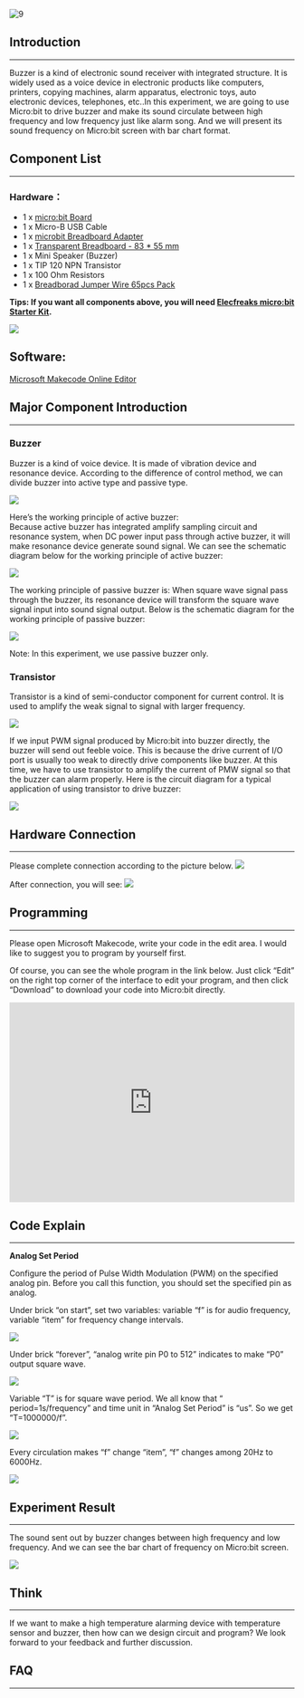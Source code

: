 ![9](https://i.imgur.com/nCSnCEt.jpg)  

## Introduction  
---

Buzzer is a kind of electronic sound receiver with integrated structure. It is widely used as a voice device in electronic products like computers, printers, copying machines, alarm apparatus, electronic toys, auto electronic devices, telephones, etc..In this experiment, we are going to use Micro:bit to drive buzzer and make its sound circulate between high frequency and low frequency just like alarm song. And we will present its sound frequency on Micro:bit screen with bar chart format. 


## Component List  
---  

### Hardware：

- 1 x [micro:bit Board](http://www.elecfreaks.com/estore/bbc-micro-bit-board-for-coding-programming.html)  
- 1 x Micro-B USB Cable  
- 1 x [microbit Breadboard Adapter](http://www.elecfreaks.com/estore/microbit-breadboard-adapter.html)  
- 1 x [Transparent Breadboard - 83 * 55 mm](http://www.elecfreaks.com/estore/transparent-breadboard-83-55-mm.html)  
- 1 x Mini Speaker (Buzzer)  
- 1 x TIP 120 NPN Transistor  
- 1 x 100 Ohm Resistors  
- 1 x [Breadborad Jumper Wire 65pcs Pack](http://www.elecfreaks.com/estore/breadborad-jumper-wire-65pcs-pack.html)  

**Tips: If you want all components above, you will need [Elecfreaks micro:bit Starter Kit](http://www.elecfreaks.com/estore/elecfreaks-micro-bit-starter-kit-795.html).**  

![](https://i.imgur.com/W4tseua.jpg)  


## Software:  

[Microsoft Makecode Online Editor](https://makecode.microbit.org/)  


## Major Component Introduction    
---  

### Buzzer  

Buzzer is a kind of voice device. It is made of vibration device and resonance device. According to the difference of control method, we can divide buzzer into active type and passive type.   

![](https://i.imgur.com/KfDVHIk.jpg)   

Here’s the working principle of active buzzer:   
Because active buzzer has integrated amplify sampling circuit and resonance system, when DC power input pass through active buzzer, it will make resonance device generate sound signal. We can see the schematic diagram below for the working principle of active buzzer:  

![](https://i.imgur.com/spNnKiB.jpg)     

The working principle of passive buzzer is: When square wave signal pass through the buzzer, its resonance device will transform the square wave signal input into sound signal output. Below is the schematic diagram for the working principle of passive buzzer:   

![](https://i.imgur.com/kNHyjjl.jpg)   
 
Note: In this experiment, we use passive buzzer only.   

### Transistor  

Transistor is a kind of semi-conductor component for current control. It is used to amplify the weak signal to signal with larger frequency.  

![](https://i.imgur.com/LEvAFS5.jpg)  

If we input PWM signal produced by Micro:bit into buzzer directly, the buzzer will send out feeble voice. This is because the drive current of I/O port is usually too weak to directly drive components like buzzer. At this time, we have to use transistor to amplify the current of PMW signal so that the buzzer can alarm properly. Here is the circuit diagram for a typical application of using transistor to drive buzzer:  

![](https://i.imgur.com/ZhQ3fhv.jpg)  


## Hardware Connection  
---  

Please complete connection according to the picture below.
![](https://i.imgur.com/YTNuh7H.jpg)

After connection, you will see:
![](https://i.imgur.com/iYiZM7O.jpg)  


## Programming
---

Please open Microsoft Makecode, write your code in the edit area. I would like to suggest you to program by yourself first. 

Of course, you can see the whole program in the link below. Just click “Edit” on the right top corner of the interface to edit your program, and then click “Download” to download your code into Micro:bit directly.

<div style="position:relative;height:0;padding-bottom:70%;overflow:hidden;"><iframe style="position:absolute;top:0;left:0;width:100%;height:100%;" src="https://makecode.microbit.org/#pub:_02rM94DCp8De" frameborder="0" sandbox="allow-popups allow-forms allow-scripts allow-same-origin"></iframe></div>


## Code Explain
---

**Analog Set Period**

Configure the period of Pulse Width Modulation (PWM) on the specified analog pin. Before you call this function, you should set the specified pin as analog.

Under brick “on start”, set two variables: variable “f” is for audio frequency, variable “item” for frequency change intervals. 

![](https://i.imgur.com/Jwr97SA.jpg)

Under brick “forever”, “analog write pin P0 to 512” indicates to make “P0” output square wave.

![](https://i.imgur.com/40bHXlV.jpg)

Variable “T” is for square wave period. We all know that “ period=1s/frequency” and time unit in  “Analog Set Period” is “us”. So we get “T=1000000/f”. 

![](https://i.imgur.com/uIUqFVh.jpg)

Every circulation makes “f” change “item”, “f” changes among 20Hz to 6000Hz.

![](https://i.imgur.com/TNh0ZHb.jpg)


## Experiment Result  
---  

The sound sent out by buzzer changes between high frequency and low frequency. And we can see the bar chart of frequency on Micro:bit screen.

![](https://i.imgur.com/2AJXtVY.gif)

 
## Think     
---  

If we want to make a high temperature alarming device with temperature sensor and buzzer, then how can we design circuit and program? We look forward to your feedback and further discussion.   



## FAQ  
---  

   

